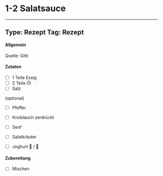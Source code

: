 # 1-2 Salatsauce

---
Type: Rezept
Tag: Rezept
---

#### Allgemein
Quelle: Gitti

#### Zutaten
- [ ] 1 Teile Essig
- [ ] 2 Teile Öl
- [ ] Salz

(optional)
- [ ] Pfeffer
- [ ] Knoblauch zerdrückt
- [ ] Senf
- [ ] Salatkräuter
- [ ] Joghurt 🥛 / 🌿


#### Zubereitung
- [ ] Mischen 
